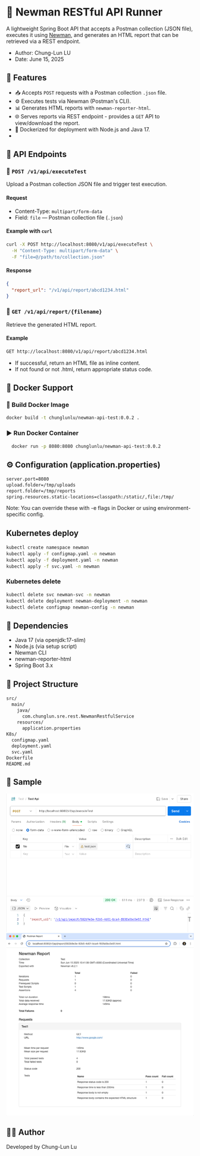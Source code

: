 # 🧪 Newman RESTful API Runner
A lightweight Spring Boot API that accepts a Postman collection (JSON file), executes it using [Newman](https://www.npmjs.com/package/newman), and generates an HTML report that can be retrieved via a REST endpoint.

- Author: Chung-Lun LU
- Date: June 15, 2025

## 🚀 Features
- 📥 Accepts `POST` requests with a Postman collection `.json` file.
- ⚙️ Executes tests via Newman (Postman's CLI).
- 📊 Generates HTML reports with `newman-reporter-html`.
- 🌐 Serves reports via REST endpoint - provides a `GET` API to view/download the report.
- 🐳 Dockerized for deployment with Node.js and Java 17.
- 

## 📡 API Endpoints

### 🔹 `POST /v1/api/executeTest`
Upload a Postman collection JSON file and trigger test execution.

#### Request
- Content-Type: `multipart/form-data`
- Field: `file` — Postman collection file (`.json`)

#### Example with `curl`
```bash
curl -X POST http://localhost:8080/v1/api/executeTest \
  -H "Content-Type: multipart/form-data" \
  -F "file=@/path/to/collection.json"
```

#### Response
```json
{
  "report_url": "/v1/api/report/abcd1234.html"
}
```

### 🔹 `GET /v1/api/report/{filename}`
Retrieve the generated HTML report.
#### Example
```bash
GET http://localhost:8080/v1/api/report/abcd1234.html
```
- If successful, return an HTML file as inline content.
- If not found or not .html, return appropriate status code.

## 🐳 Docker Support

### 🔧 Build Docker Image
```bash
docker build -t chunglunlu/newman-api-test:0.0.2 .
```
### ▶️ Run Docker Container
```bash
  docker run -p 8080:8080 chunglunlu/newman-api-test:0.0.2
```

## ⚙️ Configuration (application.properties)
```properties
server.port=8080
upload.folder=/tmp/uploads
report.folder=/tmp/reports
spring.resources.static-locations=classpath:/static/,file:/tmp/
```
Note: You can override these with -e flags in Docker or using environment-specific config.

## Kubernetes deploy
```bash
kubectl create namespace newman
kubectl apply -f configmap.yaml -n newman
kubectl apply -f deployment.yaml -n newman
kubectl apply -f svc.yaml -n newman
```

### Kubernetes delete
```bash
kubectl delete svc newman-svc -n newman
kubectl delete deployment newman-deployment -n newman
kubectl delete configmap newman-config -n newman
```

## 🔧 Dependencies
- Java 17 (via openjdk:17-slim)
- Node.js (via setup script)
- Newman CLI
- newman-reporter-html
- Spring Boot 3.x

## 📁 Project Structure
```
src/
  main/
    java/
      com.chunglun.sre.rest.NewmanRestfulService
    resources/
      application.properties
K8s/
  configmap.yaml
  deployment.yaml
  svc.yaml
Dockerfile
README.md
```
## 📄 Sample
![img.png](execuet.png)
![img_1.png](getReport.png)
## 👨‍💻️ Author
Developed by Chung-Lun Lu